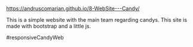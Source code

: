 https://andruscomarian.github.io/8-WebSite---Candy/


This is a simple website with the main team regarding candys. This site is made with bootstrap and a little js.

#responsiveCandyWeb
